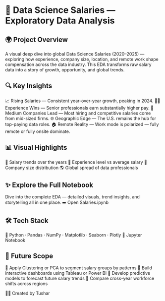 # 💼 Data Science Salaries — Exploratory Data Analysis

## 🌍 Project Overview

A visual deep dive into global Data Science Salaries (2020–2025) — exploring how experience, company size, location, and remote work shape compensation across the data industry.
This EDA transforms raw salary data into a story of growth, opportunity, and global trends.

## 🔍 Key Insights

📈 Rising Salaries — Consistent year-over-year growth, peaking in 2024.
👨‍💼 Experience Wins — Senior professionals earn substantially higher pay.
🏢 Medium Companies Lead — Most hiring and competitive salaries come from mid-sized firms.
🌐 Geographic Edge — The U.S. remains the hub for top-paying data roles.
🏠 Remote Reality — Work mode is polarized — fully remote or fully onsite dominate.

## 📊 Visual Highlights

📅 Salary trends over the years
💼 Experience level vs average salary
🏢 Company size distribution
🌎 Global spread of data professionals

## ✨ Explore the Full Notebook

Dive into the complete EDA — detailed visuals, trend insights, and storytelling all in one place.
➡️ Open Salaries.ipynb

## 🛠️ Tech Stack

🐍 Python · Pandas · NumPy · Matplotlib · Seaborn · Plotly
📒 Jupyter Notebook

## 🚀 Future Scope

🔹 Apply Clustering or PCA to segment salary groups by patterns
🔹 Build interactive dashboards using Tableau or Power BI
🔹 Develop predictive models to forecast future salary trends
🔹 Compare cross-year workforce shifts across regions

👨‍💻 Created by Tushar
